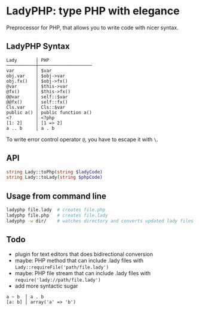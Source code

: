 # LadyPHP: type PHP with elegance

Preprocessor for PHP, that allows you to write code with nicer syntax.

## LadyPHP Syntax

```
Lady       │ PHP
───────────┼────────────────────
var        │ $var
obj.var    │ $obj->var
obj.fx()   │ $obj->fx()
@var       │ $this->var
@fx()      │ $this->fx()
@@var      │ self::$var
@@fx()     │ self::fx()
Cls.var    │ Cls::$var
public a() │ public function a()
<?         │ <?php
[1: 2]     │ [1 => 2]
a .. b     │ a . b
```

To write error control operator `@`, you have to escape it with `\`.

## API

```php
string Lady::toPhp(string $ladyCode)
string Lady::toLady(string $phpCode)
```

## Usage from command line

```bash
ladyphp file.lady  # creates file.php
ladyphp file.php   # creates file.lady
ladyphp -w dir/    # watches directory and converts updated lady files
```

## Todo

- plugin for text editors that does bidirectional conversion
- maybe: PHP method that can include .lady files with `Lady::requireFile('path/file.lady')`
- maybe: PHP file stream that can include .lady files with `require('lady://path/file.lady')`
- add more syntactic sugar
```
a ~ b  │ a . b
[a: b] │ array('a' => 'b')
```
